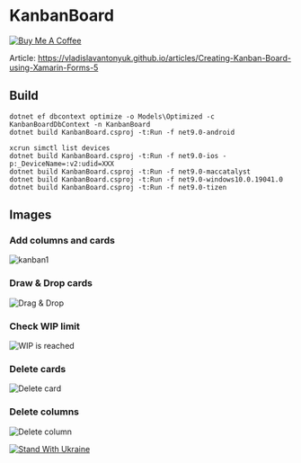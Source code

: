 # KanbanBoard

[![Buy Me A Coffee](https://ik.imagekit.io/VladislavAntonyuk/vladislavantonyuk/misc/bmc-button.png)](https://www.buymeacoffee.com/vlad.antonyuk)

Article: https://vladislavantonyuk.github.io/articles/Creating-Kanban-Board-using-Xamarin-Forms-5

## Build
```pwsh
dotnet ef dbcontext optimize -o Models\Optimized -c KanbanBoardDbContext -n KanbanBoard
dotnet build KanbanBoard.csproj -t:Run -f net9.0-android

xcrun simctl list devices
dotnet build KanbanBoard.csproj -t:Run -f net9.0-ios -p:_DeviceName=:v2:udid=XXX
dotnet build KanbanBoard.csproj -t:Run -f net9.0-maccatalyst
dotnet build KanbanBoard.csproj -t:Run -f net9.0-windows10.0.19041.0
dotnet build KanbanBoard.csproj -t:Run -f net9.0-tizen
```

## Images

### Add columns and cards

![kanban1](https://user-images.githubusercontent.com/33021114/109400008-ddc4bc00-794e-11eb-9909-58e6403b29e1.png)

### Draw & Drop cards

![Drag & Drop](https://user-images.githubusercontent.com/33021114/109400009-de5d5280-794e-11eb-97a9-cc980dd74a93.png)

### Check WIP limit

![WIP is reached](https://user-images.githubusercontent.com/33021114/109400010-de5d5280-794e-11eb-8600-643220c150d7.png)

### Delete cards

![Delete card](https://user-images.githubusercontent.com/33021114/109400005-dc938f00-794e-11eb-8fce-3c8ac6f12502.png)

### Delete columns

![Delete column](https://user-images.githubusercontent.com/33021114/109400007-ddc4bc00-794e-11eb-94a4-ebf858198c6d.png)

[![Stand With Ukraine](https://img.shields.io/badge/made_in-ukraine-ffd700.svg?labelColor=0057b7)](https://stand-with-ukraine.pp.ua)